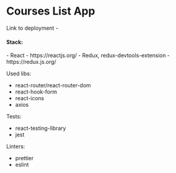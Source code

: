 # Courses List App

Link to deployment - 

<h4>Stack:</h4>
- React - https://reactjs.org/
- Redux, redux-devtools-extension - https://redux.js.org/


Used libs: 
- react-router/react-router-dom
- react-hook-form
- react-icons
- axios


Tests:
- react-testing-library
- jest


Linters: 
- prettier
- eslint
